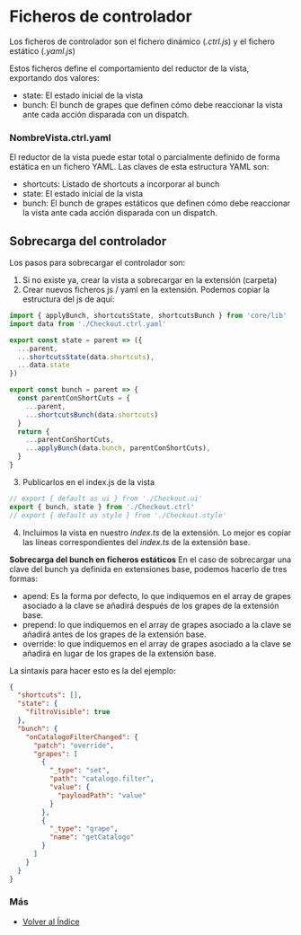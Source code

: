 # Ficheros de controlador

Los ficheros de controlador son el fichero dinámico (*.ctrl.js*) y el fichero estático (*.yaml.js*)

Estos ficheros define el comportamiento del reductor de la vista, exportando dos valores:
* state: El estado inicial de la vista
* bunch: El bunch de grapes que definen cómo debe reaccionar la vista ante cada acción disparada con un dispatch.

### NombreVista.ctrl.yaml
El reductor de la vista puede estar total o parcialmente definido de forma estática en un fichero YAML. Las claves de esta estructura YAML son:
* shortcuts: Listado de shortcuts a incorporar al bunch
* state: El estado inicial de la vista
* bunch: El bunch de grapes estáticos que definen cómo debe reaccionar la vista ante cada acción disparada con un dispatch.

## Sobrecarga del controlador
Los pasos para sobrecargar el controlador son:

1. Si no existe ya, crear la vista a sobrecargar en la extensión (carpeta)
1. Crear nuevos ficheros js / yaml en la extensión. Podemos copiar la estructura del js de aquí:
```js
import { applyBunch, shortcutsState, shortcutsBunch } from 'core/lib'
import data from './Checkout.ctrl.yaml'

export const state = parent => ({
  ...parent,
  ...shortcutsState(data.shortcuts),
  ...data.state
})

export const bunch = parent => {
  const parentConShortCuts = {
    ...parent,
    ...shortcutsBunch(data.shortcuts)
  }
  return {
    ...parentConShortCuts,
    ...applyBunch(data.bunch, parentConShortCuts),
  }
}
```
3. Publicarlos en el index.js de la vista
```js
// export { default as ui } from './Checkout.ui'
export { bunch, state } from './Checkout.ctrl'
// export { default as style } from './Checkout.style'
```
4. Incluimos la vista en nuestro *index.ts* de la extensión. Lo mejor es copiar las líneas correspondientes del *index.ts* de la extensión base.

**Sobrecarga del bunch en ficheros estáticos**
En el caso de sobrecargar una clave del bunch ya definida en extensiones base, podemos hacerlo de tres formas:
* apend: Es la forma por defecto, lo que indiquemos en el array de grapes asociado a la clave se añadirá después de los grapes de la extensión base.
* prepend: lo que indiquemos en el array de grapes asociado a la clave se añadirá antes de los grapes de la extensión base.
* override: lo que indiquemos en el array de grapes asociado a la clave se añadirá en lugar de los grapes de la extensión base.

La sintaxis para hacer esto es la del ejemplo:
```json
{
  "shortcuts": [],
  "state": {
    "filtroVisible": true
  },
  "bunch": {
    "onCatalogoFilterChanged": {
      "patch": "override",
      "grapes": [
        {
          "_type": "set",
          "path": "catalogo.filter",
          "value": {
            "payloadPath": "value"
          }
        },
        {
          "_type": "grape",
          "name": "getCatalogo"
        }
      ]
    }
  }
}
```

### Más

  * [Volver al Índice](../index.md)